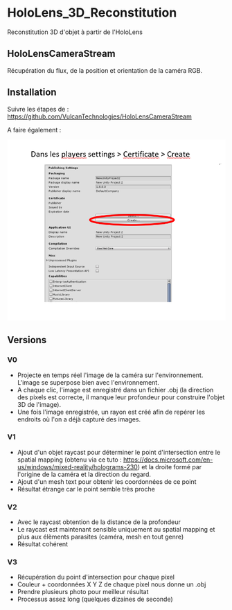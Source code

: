 # HoloLens_3D_Reconstitution
Reconstitution 3D d'objet à partir de l'HoloLens

## HoloLensCameraStream

Récupération du flux, de la position et orientation de la caméra RGB.

## Installation 

Suivre les étapes de : https://github.com/VulcanTechnologies/HoloLensCameraStream

A faire également : 

![](Tuto.png)

## Versions

### V0

- Projecte en temps réel l'image de la caméra sur l'environnement. L'image se superpose bien avec l'environnement.
- A chaque clic, l'image est enregistré dans un fichier .obj (la direction des pixels est correcte, il manque leur profondeur pour construire l'objet 3D de l'image). 
- Une fois l'image enregistrée, un rayon est créé afin de repérer les endroits où l'on a déjà capturé des images.

### V1

- Ajout d'un objet raycast pour déterminer le point d'intersection entre le spatial mapping (obtenu via ce tuto : https://docs.microsoft.com/en-us/windows/mixed-reality/holograms-230) et la droite formé par l'origine de la caméra et la direction du regard.
- Ajout d'un mesh text pour obtenir les coordonnées de ce point
- Résultat étrange car le point semble très proche

### V2

- Avec le raycast obtention de la distance de la profondeur
- Le raycast est maintenant sensible uniquement au spatial mapping et plus aux élèments parasites (caméra, mesh en tout genre)
- Résultat cohérent

### V3 

- Récupération du point d'intersection pour chaque pixel
- Couleur + coordonnées X Y Z de chaque pixel nous donne un .obj
- Prendre plusieurs photo pour meilleur résultat
- Processus assez long (quelques dizaines de seconde)
